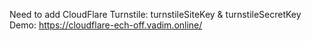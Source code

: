 Need to add CloudFlare Turnstile: turnstileSiteKey & turnstileSecretKey
Demo: https://cloudflare-ech-off.vadim.online/
